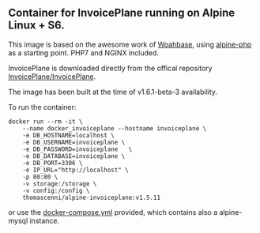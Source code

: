 ## Container for InvoicePlane running on Alpine Linux + S6.

This image is based on the awesome work of [Woahbase](https://github.com/woahbase), using [alpine-php](https://github.com/woahbase/alpine-php) as a starting point. PHP7 and NGINX included.

InvoicePlane is downloaded directly from the offical repository [InvoicePlane/InvoicePlane](https://github.com/InvoicePlane/InvoicePlane).

The image has been built at the time of v1.6.1-beta-3 availability.

To run the container:

```
docker run --rm -it \
    --name docker_invoiceplane --hostname invoiceplane \
    -e DB_HOSTNAME=localhost \
    -e DB_USERNAME=invoiceplane \
    -e DB_PASSWORD=invoiceplane   \
    -e DB_DATABASE=invoiceplane \
    -e DB_PORT=3306 \
    -e IP_URL="http://localhost" \
    -p 80:80 \
    -v storage:/storage \
    -v config:/config \
    thomascenni/alpine-invoiceplane:v1.5.11
```

or use the [docker-compose.yml](https://raw.githubusercontent.com/jordan-hall/alpine-invoiceplane/master/docker-compose.yml) provided, which contains also a alpine-mysql instance.
